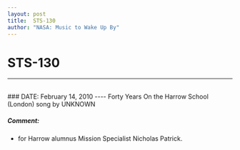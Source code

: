 ```yaml
---
layout: post
title:  STS-130
author: "NASA: Music to Wake Up By"
---
```


# STS-130
----
<br/>
### DATE: February 14, 2010
----
Forty Years On the Harrow School (London) song by UNKNOWN

##### Comment:
* for Harrow  alumnus Mission Specialist Nicholas Patrick.
